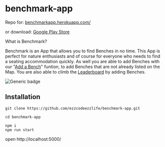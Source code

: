 # benchmark-app

Repo for: [benchmarkapp.herokuapp.com/](https://benchmarkapphosting2.herokuapp.com/)

or download: [Google Play Store](https://play.google.com/store/apps/details?id=com.naturestudios.benchmark)

What is Benchmark?

Benchmark is an App that allows you to find Benches in no time. This App is perfect for nature enthusiasts and of course for everyone who needs to find a seating accommodation quickly. As well you are able to add Benches with our "[Add a Bench](https://benchmarkapphosting2.herokuapp.com/add)" funtion, to add Benches that are not already listed on the Map. You are also able to climb the [Leaderboard](http://benchmarkapphosting2.herokuapp.com/leaderboard) by adding Benches.

![Generic badge](https://img.shields.io/badge/Bench%20Counter-1.6%20M-green)


## Installation
```
git clone https://github.com/ezzcodeezzlife/benchmark-app.git

cd benchmark-app

npm i 
npm run start
```
open http://localhost:5000/

